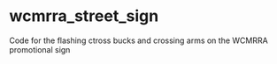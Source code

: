 # wcmrra_street_sign
Code for the flashing ctross bucks and crossing arms on the WCMRRA promotional sign
